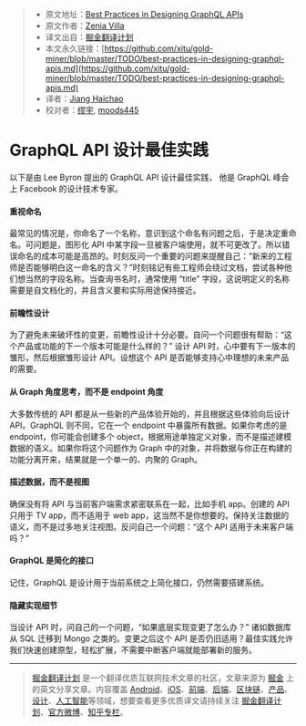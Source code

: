 > * 原文地址：[Best Practices in Designing GraphQL APIs](https://medium.com/@zavilla90/best-practices-in-designing-graphql-apis-395225bdcd1)
> * 原文作者：[Zenia Villa](https://medium.com/@zavilla90?source=post_header_lockup)
> * 译文出自：[掘金翻译计划](https://github.com/xitu/gold-miner)
> * 本文永久链接：[https://github.com/xitu/gold-miner/blob/master/TODO/best-practices-in-designing-graphql-apis.md](https://github.com/xitu/gold-miner/blob/master/TODO/best-practices-in-designing-graphql-apis.md)
> * 译者：[Jiang Haichao](https://github.com/AceLeeWinnie)
> * 校对者：[缪宇](https://github.com/goldEli), [moods445](https://github.com/moods445)

# GraphQL API 设计最佳实践

以下是由 Lee Byron 提出的 GraphQL API 设计最佳实践， 他是 GraphQL 峰会上 Facebook 的设计技术专家。

#### 重视命名

最常见的情况是，你命名了一个名称，意识到这个命名有问题之后，于是决定重命名。可问题是，图形化 API 中某字段一旦被客户端使用，就不可更改了。所以错误命名的成本可能是高昂的。时刻反问一个重要的问题来提醒自己：“新来的工程师是否能够明白这一命名的含义？”时刻铭记有些工程师会绕过文档，尝试各种他们想当然的字段名称。当查询书名时，通常使用 “title” 字段，这说明定义的名称需要是自文档化的，并且含义要和实际用途保持接近。

#### 前瞻性设计

为了避免未来破坏性的变更，前瞻性设计十分必要。自问一个问题很有帮助：“这个产品或功能的下一个版本可能是什么样的？” 设计 API 时，心中要有下一版本的雏形，然后根据雏形设计 API。设想这个 API 是否能够支持心中理想的未来产品的需要。

#### 从 Graph 角度思考，而不是 endpoint 角度

大多数传统的 API 都是从一些新的产品体验开始的，并且根据这些体验向后设计 API。GraphQL 则不同，它在一个 endpoint 中暴露所有数据。如果你考虑的是 endpoint，你可能会创建多个 object，根据用途单独定义对象，而不是描述建模数据的语义。如果你将这个问题作为 Graph 中的对象，并将数据与你正在构建的功能分离开来，结果就是一个单一的、内聚的 Graph。

#### 描述数据，而不是视图

确保没有将 API 与当前客户端需求紧密联系在一起，比如手机 app。创建的 API 只用于 TV app，而不适用于 web app，这当然不是你想要的。保持关注数据的语义，而不是过多地关注视图。反问自己一个问题：“这个 API 适用于未来客户端吗？”

#### GraphQL 是简化的接口

记住，GraphQL 是设计用于当前系统之上简化接口，仍然需要搭建系统。

#### 隐藏实现细节

当设计 API 时，问自己的一个问题，“如果底层实现变更了怎么办？” 诸如数据库从 SQL 迁移到 Mongo 之类的。变更之后这个 API 是否仍旧适用？最佳实践允许我们快速创建原型，轻松扩展，不需要中断客户端就能部署新的服务。

---

> [掘金翻译计划](https://github.com/xitu/gold-miner) 是一个翻译优质互联网技术文章的社区，文章来源为 [掘金](https://juejin.im) 上的英文分享文章。内容覆盖 [Android](https://github.com/xitu/gold-miner#android)、[iOS](https://github.com/xitu/gold-miner#ios)、[前端](https://github.com/xitu/gold-miner#前端)、[后端](https://github.com/xitu/gold-miner#后端)、[区块链](https://github.com/xitu/gold-miner#区块链)、[产品](https://github.com/xitu/gold-miner#产品)、[设计](https://github.com/xitu/gold-miner#设计)、[人工智能](https://github.com/xitu/gold-miner#人工智能)等领域，想要查看更多优质译文请持续关注 [掘金翻译计划](https://github.com/xitu/gold-miner)、[官方微博](http://weibo.com/juejinfanyi)、[知乎专栏](https://zhuanlan.zhihu.com/juejinfanyi)。
